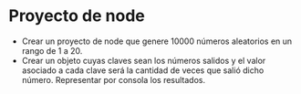 # Proyecto de node

- Crear un proyecto de node que genere 10000 números aleatorios en un rango de 1 a 20.
- Crear un objeto cuyas claves sean los números salidos y el valor asociado a cada clave será la cantidad de veces que salió dicho número. Representar por consola los resultados.
